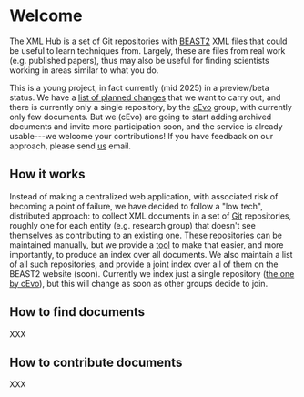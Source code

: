 # Welcome

The XML Hub is a set of Git repositories with
[BEAST2](https://www.beast2.org/) XML files that could be useful to
learn techniques from. Largely, these are files from real work
(e.g. published papers), thus may also be useful for finding scientists
working in areas similar to what you do.

This is a young project, in fact currently (mid 2025) in a
preview/beta status. We have a [list of planned changes](todo.html)
that we want to carry out, and there is currently only a single repository, by
the [cEvo](XXX) group, with currently only few documents. But we
(cEvo) are going to start adding archived documents and invite
more participation soon, and the service is already usable---we welcome
your contributions! If you have feedback on our approach, please send
[us](about.html) email.

## How it works

Instead of making a centralized web application, with associated risk of
becoming a point of failure, we have decided to follow a "low tech",
distributed approach: to collect XML documents in a set of [Git](XXX)
repositories, roughly one for each entity (e.g. research group) that
doesn't see themselves as contributing to an existing one. These
repositories can be maintained manually, but we provide a [tool](XXX)
to make that easier, and more importantly, to produce an index over
all documents. We also maintain a list of all such repositories, and
provide a joint index over all of them on the BEAST2 website (soon).
Currently we index just a single repository ([the one by cEvo](XXX)),
but this will change as soon as other groups decide to join.

## How to find documents

XXX

## How to contribute documents

XXX

